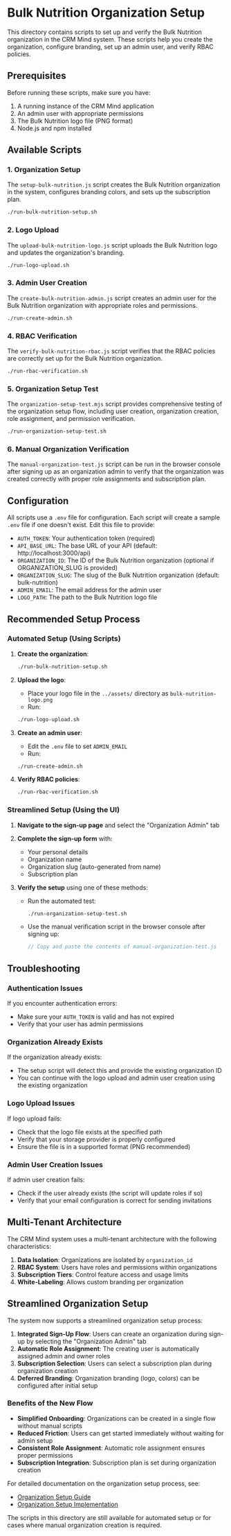 # Bulk Nutrition Organization Setup

This directory contains scripts to set up and verify the Bulk Nutrition organization in the CRM Mind system. These scripts help you create the organization, configure branding, set up an admin user, and verify RBAC policies.

## Prerequisites

Before running these scripts, make sure you have:

1. A running instance of the CRM Mind application
2. An admin user with appropriate permissions
3. The Bulk Nutrition logo file (PNG format)
4. Node.js and npm installed

## Available Scripts

### 1. Organization Setup

The `setup-bulk-nutrition.js` script creates the Bulk Nutrition organization in the system, configures branding colors, and sets up the subscription plan.

```bash
./run-bulk-nutrition-setup.sh
```

### 2. Logo Upload

The `upload-bulk-nutrition-logo.js` script uploads the Bulk Nutrition logo and updates the organization's branding.

```bash
./run-logo-upload.sh
```

### 3. Admin User Creation

The `create-bulk-nutrition-admin.js` script creates an admin user for the Bulk Nutrition organization with appropriate roles and permissions.

```bash
./run-create-admin.sh
```

### 4. RBAC Verification

The `verify-bulk-nutrition-rbac.js` script verifies that the RBAC policies are correctly set up for the Bulk Nutrition organization.

```bash
./run-rbac-verification.sh
```

### 5. Organization Setup Test

The `organization-setup-test.mjs` script provides comprehensive testing of the organization setup flow, including user creation, organization creation, role assignment, and permission verification.

```bash
./run-organization-setup-test.sh
```

### 6. Manual Organization Verification

The `manual-organization-test.js` script can be run in the browser console after signing up as an organization admin to verify that the organization was created correctly with proper role assignments and subscription plan.

## Configuration

All scripts use a `.env` file for configuration. Each script will create a sample `.env` file if one doesn't exist. Edit this file to provide:

- `AUTH_TOKEN`: Your authentication token (required)
- `API_BASE_URL`: The base URL of your API (default: http://localhost:3000/api)
- `ORGANIZATION_ID`: The ID of the Bulk Nutrition organization (optional if ORGANIZATION_SLUG is provided)
- `ORGANIZATION_SLUG`: The slug of the Bulk Nutrition organization (default: bulk-nutrition)
- `ADMIN_EMAIL`: The email address for the admin user
- `LOGO_PATH`: The path to the Bulk Nutrition logo file

## Recommended Setup Process

### Automated Setup (Using Scripts)

1. **Create the organization**:
   ```bash
   ./run-bulk-nutrition-setup.sh
   ```

2. **Upload the logo**:
   - Place your logo file in the `../assets/` directory as `bulk-nutrition-logo.png`
   - Run:
   ```bash
   ./run-logo-upload.sh
   ```

3. **Create an admin user**:
   - Edit the `.env` file to set `ADMIN_EMAIL`
   - Run:
   ```bash
   ./run-create-admin.sh
   ```

4. **Verify RBAC policies**:
   ```bash
   ./run-rbac-verification.sh
   ```

### Streamlined Setup (Using the UI)

1. **Navigate to the sign-up page** and select the "Organization Admin" tab

2. **Complete the sign-up form** with:
   - Your personal details
   - Organization name
   - Organization slug (auto-generated from name)
   - Subscription plan

3. **Verify the setup** using one of these methods:
   - Run the automated test:
     ```bash
     ./run-organization-setup-test.sh
     ```
   - Use the manual verification script in the browser console after signing up:
     ```javascript
     // Copy and paste the contents of manual-organization-test.js
     ```

## Troubleshooting

### Authentication Issues

If you encounter authentication errors:
- Make sure your `AUTH_TOKEN` is valid and has not expired
- Verify that your user has admin permissions

### Organization Already Exists

If the organization already exists:
- The setup script will detect this and provide the existing organization ID
- You can continue with the logo upload and admin user creation using the existing organization

### Logo Upload Issues

If logo upload fails:
- Check that the logo file exists at the specified path
- Verify that your storage provider is properly configured
- Ensure the file is in a supported format (PNG recommended)

### Admin User Creation Issues

If admin user creation fails:
- Check if the user already exists (the script will update roles if so)
- Verify that your email configuration is correct for sending invitations

## Multi-Tenant Architecture

The CRM Mind system uses a multi-tenant architecture with the following characteristics:

1. **Data Isolation**: Organizations are isolated by `organization_id`
2. **RBAC System**: Users have roles and permissions within organizations
3. **Subscription Tiers**: Control feature access and usage limits
4. **White-Labeling**: Allows custom branding per organization

## Streamlined Organization Setup

The system now supports a streamlined organization setup process:

1. **Integrated Sign-Up Flow**: Users can create an organization during sign-up by selecting the "Organization Admin" tab
2. **Automatic Role Assignment**: The creating user is automatically assigned admin and owner roles
3. **Subscription Selection**: Users can select a subscription plan during organization creation
4. **Deferred Branding**: Organization branding (logo, colors) can be configured after initial setup

### Benefits of the New Flow

- **Simplified Onboarding**: Organizations can be created in a single flow without manual scripts
- **Reduced Friction**: Users can get started immediately without waiting for admin setup
- **Consistent Role Assignment**: Automatic role assignment ensures proper permissions
- **Subscription Integration**: Subscription plan is set during organization creation

For detailed documentation on the organization setup process, see:
- [Organization Setup Guide](/docs/organization-setup-guide.md)
- [Organization Setup Implementation](/docs/organization-setup-implementation.md)

The scripts in this directory are still available for automated setup or for cases where manual organization creation is required.

